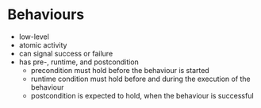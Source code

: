 # Behaviours

* low-level
* atomic activity
* can signal success or failure
* has pre-, runtime, and postcondition
  * precondition must hold before the behaviour is started
  * runtime condition must hold before and during the execution of the behaviour
  * postcondition is expected to hold, when the behaviour is successful